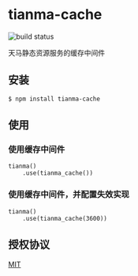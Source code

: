 # tianma-cache

![build status](https://travis-ci.org/tianmajs/tianma-mount.svg?branch=master)

天马静态资源服务的缓存中间件


## 安装

    $ npm install tianma-cache

## 使用

### 使用缓存中间件
    tianma()
        .use(tianma_cache())


### 使用缓存中间件，并配置失效实现
    tianma()
        .use(tianma_cache(3600))



## 授权协议

[MIT](https://github.com/tianmajs/tianmajs.github.io/blob/master/LICENSE)
